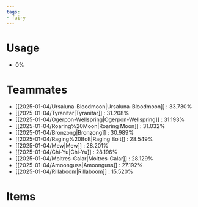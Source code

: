 ```yaml
---
tags:
- fairy
---
```

# Usage
- 0%
# Teammates
- [[2025-01-04/Ursaluna-Bloodmoon|Ursaluna-Bloodmoon]] : 33.730%
- [[2025-01-04/Tyranitar|Tyranitar]] : 31.208%
- [[2025-01-04/Ogerpon-Wellspring|Ogerpon-Wellspring]] : 31.193%
- [[2025-01-04/Roaring%20Moon|Roaring Moon]] : 31.032%
- [[2025-01-04/Bronzong|Bronzong]] : 30.989%
- [[2025-01-04/Raging%20Bolt|Raging Bolt]] : 28.549%
- [[2025-01-04/Mew|Mew]] : 28.201%
- [[2025-01-04/Chi-Yu|Chi-Yu]] : 28.196%
- [[2025-01-04/Moltres-Galar|Moltres-Galar]] : 28.129%
- [[2025-01-04/Amoonguss|Amoonguss]] : 27.192%
- [[2025-01-04/Rillaboom|Rillaboom]] : 15.520%
# Items